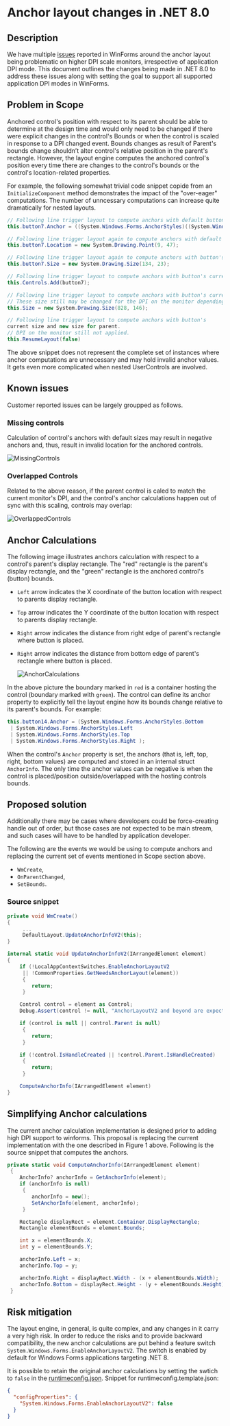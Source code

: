 # Anchor layout changes in .NET 8.0


## Description

We have multiple [issues](https://github.com/dotnet/winforms/issues?q=is%3Aissue+is%3Aopen+anchor+label%3A%22area%3A+anchor%2Fscaling%22) reported in WinForms around the anchor layout being problematic on higher DPI scale monitors, irrespective of application DPI mode. This document outlines the changes being made in .NET 8.0 to address these issues along with setting the goal to support all supported application DPI modes in WinForms.


## Problem in Scope

Anchored control's position with respect to its parent should be able to determine at the design time and would only need to be changed   if there were explicit changes in the control's Bounds or when the control is scaled in response to a DPI changed event. Bounds changes as result of Parent's bounds change shouldn’t alter control's relative position in the parent's rectangle. However, the layout engine computes the anchored control's position every time there are changes to the control's bounds or the control's location-related properties.

For example, the following somewhat trivial code snippet copide from an `InitializeComponent` method demonstrates the impact of the "over-eager" computations. The number of unncessary computations can increase quite dramatically for nested layouts.

```CS
// Following line trigger layout to compute anchors with default button size and without parent.
this.button7.Anchor = ((System.Windows.Forms.AnchorStyles)((System.Windows.Forms.AnchorStyles.Left | System.Windows.Forms.AnchorStyles.Right)));

// Following line trigger layout again to compute anchors with default button size with new location and still without parent.
this.button7.Location = new System.Drawing.Point(9, 47);

// Following line trigger layout again to compute anchors with button's new size and still without parent.
this.button7.Size = new System.Drawing.Size(134, 23);

// Following line trigger layout to compute anchors with button's current size and default size for parent.
this.Controls.Add(button7);

// Following line trigger layout to compute anchors with button's current size and new size for parent.
// These size still may be changed for the DPI on the monitor depending on application's DPI mode
this.Size = new System.Drawing.Size(828, 146);

// Following line trigger layout to compute anchors with button's
current size and new size for parent.
// DPI on the monitor still not applied.
this.ResumeLayout(false)
```
The above snippet does not represent the complete set of instances where anchor computations are unnecessary and may hold invalid anchor values. It gets even more complicated when nested UserControls are involved.


## Known issues

Customer reported issues can be largely groupped as follows.


### Missing controls

Calculation of control's anchors with default sizes may result in negative anchors and, thus, result in invalid location for the anchored controls.

![MissingControls](images/AnchorLayoutKnownIssue_MissingControl.png)


### Overlapped Controls

Related to the above reason, if the parent control is caled to match the current monitor's DPI, and the control's anchor calculations happen out of sync with this scaling, controls may overlap:

![OverlappedControls](images/AnchorLayoutKnownIssue_OverlappedControl.png)


## Anchor Calculations

The following image illustrates anchors calculation with respect to a control's parent's display rectangle. The "red" rectangle is the parent's display rectangle, and the "green" rectangle is the anchored control's (button) bounds.
- `Left` arrow indicates the X coordinate of the button location with respect to parents display rectangle.
- `Top` arrow indicates the Y coordinate of the button location with respect to parents display rectangle.
- `Right` arrow indicates the distance from right edge of parent's rectangle where button is placed.
- `Right` arrow indicates the distance from bottom edge of parent's rectangle where button is placed.

    ![AnchorCalculations](images/AnchorCalculations.png)

In the above picture the boundary marked in `red` is a container hosting the control (boundary marked with `green`). The control can define its anchor property to explicitly tell the layout engine how its bounds change relative to its parent's bounds. For example: 
```CS
this.button14.Anchor = (System.Windows.Forms.AnchorStyles.Bottom
 | System.Windows.Forms.AnchorStyles.Left
 | System.Windows.Forms.AnchorStyles.Top
 | System.Windows.Forms.AnchorStyles.Right );
```
When the control's `Anchor` property is set, the anchors (that is, left, top, right, bottom values) are computed and stored in an internal struct `AnchorInfo`. The only time the anchor values can be negative is when the control is placed/position outside/overlapped with the hosting controls bounds.


## Proposed solution

Additionally there may be cases where developers could be force-creating handle out of order, but those cases are not expected to be main stream, and such cases will have to be handled by application developer. 
	
The following are the events we would be using to compute anchors and replacing the current set of events mentioned in Scope section above.

- `WmCreate`,
- `OnParentChanged`,
- `SetBounds`.


### Source snippet


```CS
private void WmCreate()
{
     ...
     DefaultLayout.UpdateAnchorInfoV2(this);
}

internal static void UpdateAnchorInfoV2(IArrangedElement element)
{
    if (!LocalAppContextSwitches.EnableAnchorLayoutV2
     || !CommonProperties.GetNeedsAnchorLayout(element))
     {
        return;
     }

    Control control = element as Control;
    Debug.Assert(control != null, "AnchorLayoutV2 and beyond are expected to be used only on Control type");

    if (control is null || control.Parent is null)
     {
        return;
     }

    if (!control.IsHandleCreated || !control.Parent.IsHandleCreated)
     {
        return;
     }

    ComputeAnchorInfo(IArrangedElement element)
}
```


## Simplifying Anchor calculations

The current anchor calculation implementation is designed prior to adding high DPI support to winforms. This proposal is replacing the current implementation with the one described in Figure 1 above. Following is the source snippet that computes the anchors.

```CS
private static void ComputeAnchorInfo(IArrangedElement element)
 {
    AnchorInfo? anchorInfo = GetAnchorInfo(element);
    if (anchorInfo is null)
     {
        anchorInfo = new();
        SetAnchorInfo(element, anchorInfo);
     }

    Rectangle displayRect = element.Container.DisplayRectangle;
    Rectangle elementBounds = element.Bounds;

    int x = elementBounds.X;
    int y = elementBounds.Y;

    anchorInfo.Left = x;
    anchorInfo.Top = y;

    anchorInfo.Right = displayRect.Width - (x + elementBounds.Width);
    anchorInfo.Bottom = displayRect.Height - (y + elementBounds.Height);
 }
```


## Risk mitigation

The layout engine, in general, is quite complex, and any changes in it carry a very high risk. In order to reduce the risks and to provide backward compatibility, the new anchor calculations are put behind a feature switch `System.Windows.Forms.EnableAnchorLayoutV2`. The switch is enabled by default for Windows Forms applications targeting .NET 8.

It is possible to retain the original anchor calculations by setting the swtich to `false` in the [runtimeconfig.json](https://learn.microsoft.com/dotnet/core/runtime-config/#runtimeconfigjson).
Snippet for runtimeconfig.template.json:
```JSON
{
  "configProperties": {
    "System.Windows.Forms.EnableAnchorLayoutV2": false
  }
}
```



